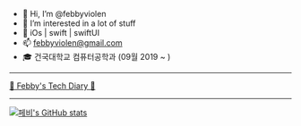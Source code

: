 - 👋 Hi, I’m @febbyviolen
- 👀 I’m interested in a lot of stuff
- 🌱 iOs | swift | swiftUI 
- 📫 febbyviolen@gmail.com
- 🎓 건국대학교 컴퓨터공학과 (09월 2019 ~ )

---

[👾 Febby's Tech Diary 👾](https://febbyviolen.notion.site/Febby-s-Tech-Diary-a1b296fd7bbe43e6a993009e7929d973)

---

[![페비's GitHub stats](https://github-readme-stats.vercel.app/api?username=febbyviolen&theme=dracula)](https://github.com/febbyviolen/github-readme-stats)
